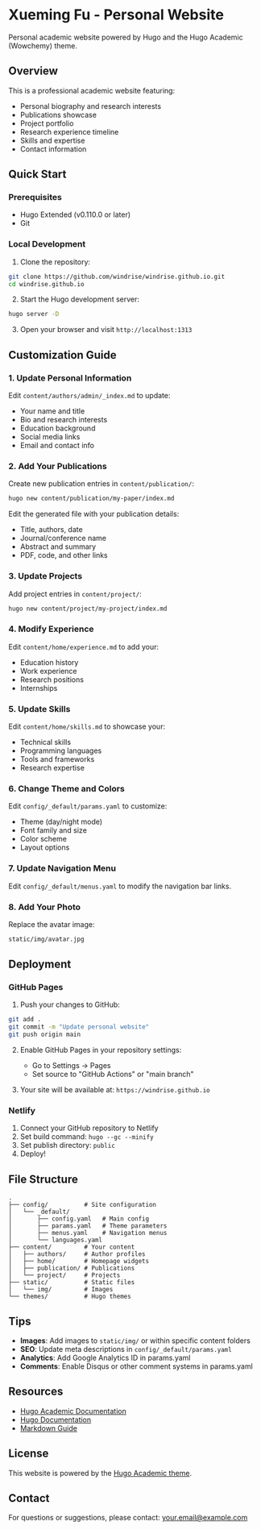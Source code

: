 # Xueming Fu - Personal Website

Personal academic website powered by Hugo and the Hugo Academic (Wowchemy) theme.

## Overview

This is a professional academic website featuring:
- Personal biography and research interests
- Publications showcase
- Project portfolio
- Research experience timeline
- Skills and expertise
- Contact information

## Quick Start

### Prerequisites
- Hugo Extended (v0.110.0 or later)
- Git

### Local Development

1. Clone the repository:
```bash
git clone https://github.com/windrise/windrise.github.io.git
cd windrise.github.io
```

2. Start the Hugo development server:
```bash
hugo server -D
```

3. Open your browser and visit `http://localhost:1313`

## Customization Guide

### 1. Update Personal Information

Edit `content/authors/admin/_index.md` to update:
- Your name and title
- Bio and research interests
- Education background
- Social media links
- Email and contact info

### 2. Add Your Publications

Create new publication entries in `content/publication/`:
```bash
hugo new content/publication/my-paper/index.md
```

Edit the generated file with your publication details:
- Title, authors, date
- Journal/conference name
- Abstract and summary
- PDF, code, and other links

### 3. Update Projects

Add project entries in `content/project/`:
```bash
hugo new content/project/my-project/index.md
```

### 4. Modify Experience

Edit `content/home/experience.md` to add your:
- Education history
- Work experience
- Research positions
- Internships

### 5. Update Skills

Edit `content/home/skills.md` to showcase your:
- Technical skills
- Programming languages
- Tools and frameworks
- Research expertise

### 6. Change Theme and Colors

Edit `config/_default/params.yaml` to customize:
- Theme (day/night mode)
- Font family and size
- Color scheme
- Layout options

### 7. Update Navigation Menu

Edit `config/_default/menus.yaml` to modify the navigation bar links.

### 8. Add Your Photo

Replace the avatar image:
```bash
static/img/avatar.jpg
```

## Deployment

### GitHub Pages

1. Push your changes to GitHub:
```bash
git add .
git commit -m "Update personal website"
git push origin main
```

2. Enable GitHub Pages in your repository settings:
   - Go to Settings → Pages
   - Set source to "GitHub Actions" or "main branch"

3. Your site will be available at: `https://windrise.github.io`

### Netlify

1. Connect your GitHub repository to Netlify
2. Set build command: `hugo --gc --minify`
3. Set publish directory: `public`
4. Deploy!

## File Structure

```
.
├── config/          # Site configuration
│   └── _default/
│       ├── config.yaml   # Main config
│       ├── params.yaml   # Theme parameters
│       ├── menus.yaml    # Navigation menus
│       └── languages.yaml
├── content/         # Your content
│   ├── authors/     # Author profiles
│   ├── home/        # Homepage widgets
│   ├── publication/ # Publications
│   └── project/     # Projects
├── static/          # Static files
│   └── img/         # Images
└── themes/          # Hugo themes
```

## Tips

- **Images**: Add images to `static/img/` or within specific content folders
- **SEO**: Update meta descriptions in `config/_default/params.yaml`
- **Analytics**: Add Google Analytics ID in params.yaml
- **Comments**: Enable Disqus or other comment systems in params.yaml

## Resources

- [Hugo Academic Documentation](https://wowchemy.com/docs/)
- [Hugo Documentation](https://gohugo.io/documentation/)
- [Markdown Guide](https://www.markdownguide.org/)

## License

This website is powered by the [Hugo Academic theme](https://github.com/wowchemy/wowchemy-hugo-themes).

## Contact

For questions or suggestions, please contact: your.email@example.com